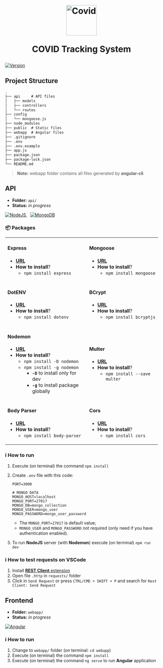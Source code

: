 <h1 align="center">
<a style="display:block;">
<img src="https://bit.ly/3bSHdAi" alt="Covid" width="100px">
</a>

COVID Tracking System
</h1>


[![Version](https://img.shields.io/badge/Version-1.0-blue)](#)


## Project Structure
```diff
.
├── api		# API files
│   ├── models
│   ├── controllers
│   └── routes
├── config
│   └── mongoose.js
├── node_modules
├── public	# Static files
├── webapp	# Angular files
├── .gitignore
├── .env
├── .env.example
├── app.js
├── package.json
├── package-lock.json
└── README.md
```

> **Note:** webapp folder contains all files generated by **angular-cli**

## API
+ **Folder:** `api/`
+ **Status:** *in progress*

<a href="http://nodejs.org" style="margin-right: 10px">
<img src="https://img.shields.io/badge/NodeJS-✓-blue" alt="NodeJS">
</a>
<a href="https://mongodb.com" style="margin-right: 10px">
<img src="https://img.shields.io/badge/MongoDB-✓-blue" alt="MongoDB">
</a>

### 📦️ Packages

<table>
<tr>
<td>

#### Express
+ **[URL](http://expressjs.com)**
+ **How to install**?
  + `npm install express`

</td>
<td>

#### Mongoose
+ **[URL](https://mongoosejs.com)**
+ **How to install**?
  + `npm install mongoose`

</td>
</tr>
<tr>
<td>

#### DotENV
+ **[URL](https://www.npmjs.com/package/dotenv)**
+ **How to install**?
  + `npm install dotenv`

</td>
<td>

#### BCrypt
+ **[URL](https://www.npmjs.com/package/bcryptjs)**
+ **How to install**?
  + `npm install bcryptjs`

</td>
</tr>
<tr>
<td>

#### Nodemon
+ **[URL](http://nodemon.io)**
+ **How to install**?
  + `npm install -D nodemon`
  + `npm install -g nodemon`
    + **`-D`** to install only for dev
    + **`-g`** to install package globally

</td>
<td>

#### Multer
+ **[URL](https://www.npmjs.com/package/multer)**
+ **How to install**?
  + `npm install --save multer`

</td>
</tr>
<tr>
<td>

#### Body Parser
+ **[URL](https://www.npmjs.com/package/body-parser)**
+ **How to install**?
  + `npm install body-parser`

</td>
<td>

#### Cors
+ **[URL](https://www.npmjs.com/package/cors)**
+ **How to install**?
  + `npm install cors`

</td>
</tr>
</table>


### ℹ️ How to run
1. Execute (on terminal) the command `npm install`
1. Create `.env` file with this code:
	```env
	PORT=3000

	# MONGO DATA
	MONGO_HOST=localhost
	MONGO_PORT=27017
	MONGO_DB=mongo_collection
	MONGO_USER=mongo_user
	MONGO_PASSWORD=mongo_user_password
	```
	+ The `MONGO_PORT=27017` is default value;
	+ `MONGO_USER` and `MONGO_PASSWORD` not required (only need if you have authentication enabled).

1. To run **NodeJS** server (with **Nodemon**) execute (on terminal) `npm run dev`

### ℹ️ How to test requests on VSCode
1. Install [**REST Client** extension](https://marketplace.visualstudio.com/items?itemName=humao.rest-client)
1. Open file `.http` in `requests/` folder
1. Click in `Send Request` or press `CTRL/CMD + SHIFT + P` and search for `Rest Client: Send Request`


## Frontend
+ **Folder:** `webapp/`
+ **Status:** *in progress*

<a href="https://angular.io">
<img src="https://img.shields.io/badge/Angular-✓-red" alt="Angular" />
</a>

### ℹ️ How to run
1. Change to `webapp/` folder (on terminal: `cd webapp`)
1. Execute (on terminal) the command `npm install`
1. Execute (on terminal) the command `ng serve` to run **Angular** application
